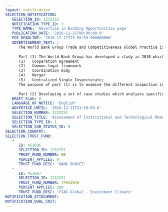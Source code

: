 ```yaml
---
layout: notification
SELECTION_NOTIFICATION: 
   SELECTION_ID: 1232251
   NOTIFICATION_TYPE_ID: 3
   TYPE_NAME: 'Advertise in Bidding Opportunities page'
   PUBLICATION_DATE: '2016-11-21T00:00:00.0'
   EOI_DEADLINE: '2016-12-11T23:59:59.900000000'
   ADVERTISEMENT_TEXT: |
      The World Bank Group Trade and Competitiveness Global Practice is seeking to hire a consultant to assist in the area of integration of inspection functions through the following:
      
      Part (1) The World Bank Group has developed a study in 2010 which identified 5 basic integration models they are: 
      (1)	Cooperation Agreement 
      (2)	Common legal framework 
      (3)	Coordination body
      (4)	Merger 
      (5)	Centralized Single Inspectorate; 
      The purpose of part (1) is to examine the different inspection integrated models and assess their advantages and disadvantages in terms of relevance, practicality, efficiency, pre-requisites and the like.)
      
      Part (2) Developing a set of case studies which analyzes specific country experiences in designing and implementing integrated inspection functions.
   DRAFT_FLAG: 0
   LANGUAGE_OF_NOTICE: 'English'
   ADVERTISE_UNTIL: '2016-12-11T23:59:59.0'
   SELECTION_NUMBER: 1232251
   SELECTION_TITLE: 'Assessment of Institutional and Technological Models Supporting Integrated Inspection Functions'
   SELECTION_TYPE_ID: 1
   SELECTION_SUB_STATUS_ID: 8
SELECTION_COUNTRY: 
SELECTION_TRUST_FUND: 
   - 
      ID: 453606
      SELECTION_ID: 1232251
      TRUST_FUND_NUMBER: BB
      PERCENT_APPLIES: 0
      TRUST_FUND_DESC: 'BANK BUDGET'
   - 
      ID: 453607
      SELECTION_ID: 1232251
      TRUST_FUND_NUMBER: TF0A2948
      PERCENT_APPLIES: 100
      TRUST_FUND_DESC: 'FIAS Global - Investment Climate'
NOTIFICATION_ATTACHMENT: 
NOTIFICATION_QUAL_CRIT: 
---
```

